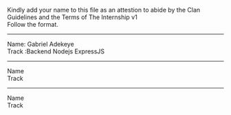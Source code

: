 Kindly add your name to this file as an attestion to abide by the Clan Guidelines and the Terms of The Internship v1
<br/> Follow the format.<br/> 
___
Name: Gabriel Adekeye <br/>
Track :Backend Nodejs ExpressJS

___
Name <br/>
Track
___
Name <br/>
Track